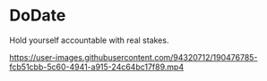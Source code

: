 # DoDate

Hold yourself accountable with real stakes.

https://user-images.githubusercontent.com/94320712/190476785-fcb51cbb-5c60-4941-a915-24c64bc17f89.mp4

